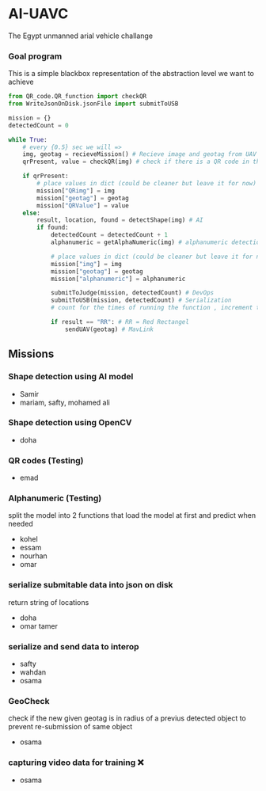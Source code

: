 # AI-UAVC
The Egypt unmanned arial vehicle challange


### Goal program
This is a simple blackbox representation of the abstraction level we want to achieve
```python
from QR_code.QR_function import checkQR
from WriteJsonOnDisk.jsonFile import submitToUSB

mission = {}
detectedCount = 0

while True:
    # every {0.5} sec we will =>
    img, geotag = recieveMission() # Recieve image and geotag from UAV
    qrPresent, value = checkQR(img) # check if there is a QR code in the image and return value if so

    if qrPresent:
        # place values in dict (could be cleaner but leave it for now)
        mission["QRimg"] = img
        mission["geotag"] = geotag
        mission["QRValue"] = value
    else:
        result, location, found = detectShape(img) # AI
        if found:
            detectedCount = detectedCount + 1
            alphanumeric = getAlphaNumeric(img) # alphanumeric detection

            # place values in dict (could be cleaner but leave it for now)
            mission["img"] = img
            mission["geotag"] = geotag
            mission["alphanumeric"] = alphanumeric

            submitToJudge(mission, detectedCount) # DevOps
            submitToUSB(mission, detectedCount) # Serialization
            # count for the times of running the function , increment the count

            if result == "RR": # RR = Red Rectangel
                sendUAV(geotag) # MavLink
```


## Missions

### Shape detection using AI model
 - Samir
 - mariam, safty, mohamed ali

### Shape detection using OpenCV
 - doha

### QR codes (Testing)
 - emad

### Alphanumeric (Testing)
split the model into 2 functions that load the model at first and predict when needed
 - kohel
 - essam
 - nourhan
 - omar

### serialize submitable data into json on disk
return string of locations
 - doha
 - omar tamer

### serialize and send data to interop
 - safty
 - wahdan
 - osama

### GeoCheck
check if the new given geotag is in radius of a previus detected object to prevent re-submission of same object
 - osama

### capturing video data for training ❌
 - osama
